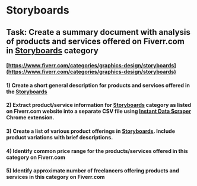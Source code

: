 # Storyboards
## Task: Create a summary document with analysis of products and services offered on Fiverr.com in [Storyboards](https://www.fiverr.com/categories/graphics-design/storyboards) category
#### [https://www.fiverr.com/categories/graphics-design/storyboards](https://www.fiverr.com/categories/graphics-design/storyboards)
#### 1) Create a short general description for products and services offered in the [Storyboards](https://www.fiverr.com/categories/graphics-design/storyboards)
#### 2) Extract product/service information for [Storyboards](https://www.fiverr.com/categories/graphics-design/storyboards) category as listed on Fiverr.com website into a separate CSV file using [Instant Data Scraper](https://chrome.google.com/webstore/detail/instant-data-scraper/ofaokhiedipichpaobibbnahnkdoiiah) Chrome extension.
#### 3) Create a list of various product offerings in [Storyboards](https://www.fiverr.com/categories/graphics-design/storyboards). Include product variations with brief descriptions.
#### 4) Identify common price range for the products/services offered in this category on Fiverr.com
#### 5) Identify approximate number of freelancers offering products and services in this category on Fiverr.com
